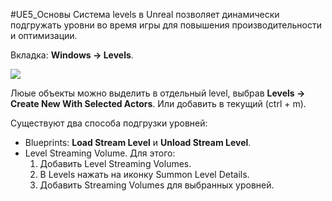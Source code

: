 #UE5_Основы
Система levels в Unreal позволяет динамически подгружать уровни во время игры для повышения производительности и оптимизации.

Вкладка: **Windows -> Levels**.

![](Files/Images/Pasted%20image%2020221218131647.png)

Люые объекты можно выделить в отдельный level, выбрав **Levels -> Create New With Selected Actors**. Или добавить в текущий (ctrl + m).

Существуют два способа подгрузки уровней:
- Blueprints: **Load Stream Level** и **Unload Stream Level**.
- Level Streaming Volume. Для этого:
   1. Добавить Level Streaming Volumes.
   2. В Levels нажать на иконку Summon Level Details.
   3. Добавить Streaming Volumes для выбранных уровней.